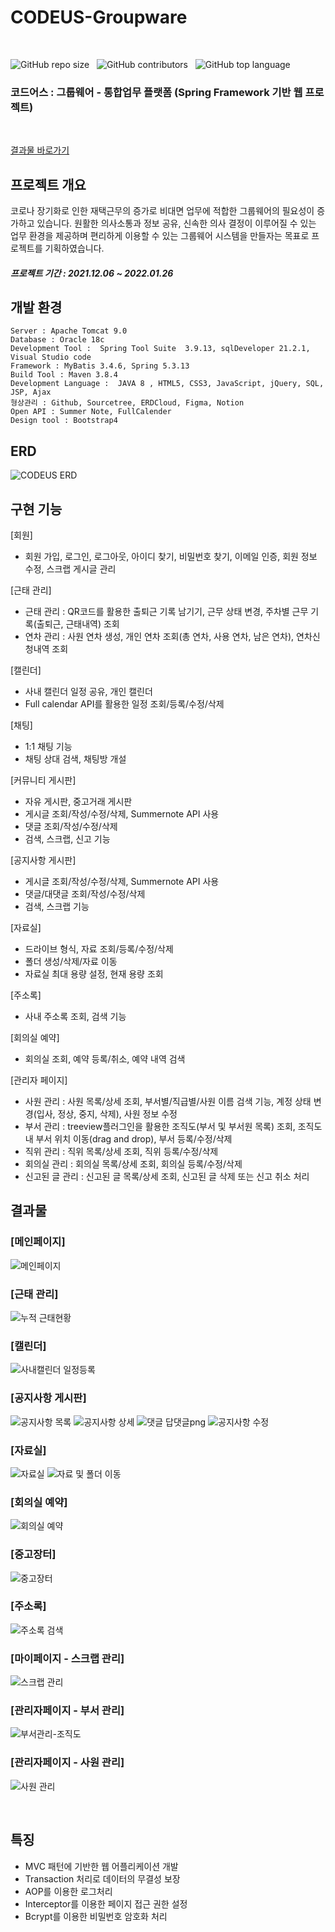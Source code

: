# CODEUS-Groupware
<br>

![GitHub repo size](https://img.shields.io/github/repo-size/gh-yu/CODEUS-Groupware) &nbsp; ![GitHub contributors](https://img.shields.io/github/contributors/gh-yu/CODEUS-Groupware) &nbsp; ![GitHub top language](https://img.shields.io/github/languages/top/gh-yu/CODEUS-Groupware)

### 코드어스 : 그룹웨어 - 통합업무 플랫폼 (Spring Framework 기반 웹 프로젝트)
<br>

[결과물 바로가기](#결과물)

## 프로젝트 개요
코로나 장기화로 인한 재택근무의 증가로 비대면 업무에 적합한 그룹웨어의 필요성이 증가하고 있습니다. 원활한 의사소통과 정보 공유, 신속한 의사 결정이 이루어질 수 있는 업무 환경을 제공하며 편리하게 이용할 수 있는 그룹웨어 시스템을 만들자는 목표로 프로젝트를 기획하였습니다. 

##### 프로젝트 기간 : 2021.12.06 ~ 2022.01.26
## 개발 환경 
    Server : Apache Tomcat 9.0
    Database : Oracle 18c
    Development Tool :  Spring Tool Suite  3.9.13, sqlDeveloper 21.2.1, Visual Studio code
    Framework : MyBatis 3.4.6, Spring 5.3.13
    Build Tool : Maven 3.8.4
    Development Language :  JAVA 8 , HTML5, CSS3, JavaScript, jQuery, SQL, JSP, Ajax
    형상관리 : Github, Sourcetree, ERDCloud, Figma, Notion
    Open API : Summer Note, FullCalender
    Design tool : Bootstrap4

## ERD
![CODEUS ERD](https://user-images.githubusercontent.com/78662802/152368500-53cfe6c6-657f-4957-980d-68edb7c8f51a.png)
## 구현 기능
[회원]
- 회원 가입, 로그인, 로그아웃, 아이디 찾기, 비밀번호 찾기, 이메일 인증, 회원 정보 수정, 스크랩 게시글 관리

[근태 관리]
- 근태 관리 : QR코드를 활용한 출퇴근 기록 남기기, 근무 상태 변경, 주차별 근무 기록(출퇴근, 근태내역) 조회
- 연차 관리 : 사원 연차 생성, 개인 연차 조회(총 연차, 사용 연차, 남은 연차), 연차신청내역 조회

[캘린더]
- 사내 캘린더 일정 공유, 개인 캘린더
- Full calendar API를 활용한 일정 조회/등록/수정/삭제

[채팅]
- 1:1 채팅 기능
- 채팅 상대 검색, 채팅방 개설

[커뮤니티 게시판]
- 자유 게시판, 중고거래 게시판
- 게시글 조회/작성/수정/삭제, Summernote API 사용
- 댓글 조회/작성/수정/삭제
- 검색, 스크랩, 신고 기능

[공지사항 게시판]
- 게시글 조회/작성/수정/삭제, Summernote API 사용
- 댓글/대댓글 조회/작성/수정/삭제
- 검색, 스크랩 기능

[자료실]
- 드라이브 형식, 자료 조회/등록/수정/삭제
- 폴더 생성/삭제/자료 이동
- 자료실 최대 용량 설정, 현재 용량 조회

[주소록] 
- 사내 주소록 조회, 검색 기능

[회의실 예약]
-  회의실 조회, 예약 등록/취소, 예약 내역 검색

[관리자 페이지]
- 사원 관리 :  사원 목록/상세 조회, 부서별/직급별/사원 이름 검색 기능, 계정 상태 변경(입사, 정상, 중지, 삭제), 사원 정보 수정
- 부서 관리 :  treeview플러그인을 활용한 조직도(부서 및 부서원 목록) 조회, 조직도 내 부서 위치 이동(drag and drop), 부서 등록/수정/삭제
- 직위 관리 : 직위 목록/상세 조회, 직위 등록/수정/삭제
- 회의실 관리 : 회의실 목록/상세 조회, 회의실 등록/수정/삭제
- 신고된 글 관리 : 신고된 글 목록/상세 조회, 신고된 글 삭제 또는 신고 취소 처리

## 결과물
### [메인페이지]

![메인페이지](https://user-images.githubusercontent.com/78662802/152479269-f28f5a2b-2d94-4f2a-ba3f-157ce6ed4efa.png)

### [근태 관리]
![누적 근태현황](https://user-images.githubusercontent.com/78662802/152480307-7a1fb816-adc5-4d68-9689-7611fbbe73d2.png)

### [캘린더]
![사내캘린더 일정등록](https://user-images.githubusercontent.com/78662802/152480063-de75420d-f91c-4e56-b82b-66139a96c909.png)
### [공지사항 게시판]
![공지사항 목록](https://user-images.githubusercontent.com/78662802/152479263-cb4b579b-ca3c-429d-9998-82a54e1035d4.png)
![공지사항 상세](https://user-images.githubusercontent.com/78662802/152479264-cfdeb888-7411-4cb8-a4fa-feb76bb2bda0.png)
![댓글 답댓글png](https://user-images.githubusercontent.com/78662802/152480585-7c351285-db2d-42dc-8654-32a44b37a05b.png)
![공지사항 수정](https://user-images.githubusercontent.com/78662802/152480694-4040e949-4358-482d-89f3-193342c19636.png)

### [자료실]
![자료실](https://user-images.githubusercontent.com/78662802/152479274-87e28fb1-31e9-4fd0-9632-25bb655c89c7.png)
![자료 및 폴더 이동](https://user-images.githubusercontent.com/78662802/152481592-9e1fcb88-6793-4f09-b2fe-98f849d47bfd.png)

### [회의실 예약]
![회의실 예약](https://user-images.githubusercontent.com/78662802/152479675-31054e65-4d71-4b6c-9154-e1a680045d47.png)

### [중고장터]
![중고장터](https://user-images.githubusercontent.com/78662802/152479275-6abfe76f-2e36-4504-a395-65e6527b53ee.png)
### [주소록]
![주소록 검색](https://user-images.githubusercontent.com/78662802/152479767-94e6e1e4-8a14-44cc-849d-9e8f2435e856.png)

### [마이페이지 - 스크랩 관리]
![스크랩 관리](https://user-images.githubusercontent.com/78662802/152479271-bfcae3d5-89c9-4918-89c9-a81a3985bc51.png)
### [관리자페이지 - 부서 관리]
![부서관리-조직도](https://user-images.githubusercontent.com/78662802/152479496-7d3af94b-454d-40d2-85a4-5a43dac6e72b.png)

### [관리자페이지 - 사원 관리]
![사원 관리](https://user-images.githubusercontent.com/78662802/152480390-9aed672e-1d75-4373-8495-83b90052aa92.png)

<br>

## 특징
- MVC 패턴에 기반한 웹 어플리케이션 개발 
- Transaction 처리로 데이터의 무결성 보장
- AOP를 이용한 로그처리
- Interceptor를 이용한 페이지 접근 권한 설정
- Bcrypt를 이용한 비밀번호 암호화 처리
<!-- - DI (Dependency Injection) 패턴을 적용하여 불필요한 의존관계 해소 
- annotation 사용으로 설정 파일을 간결화, view 페이지와 객체 또는 메소드의 맵핑을 명확하게 함 -->

<!-- 산출물 링크 : 구글 드라이브 링크 -->